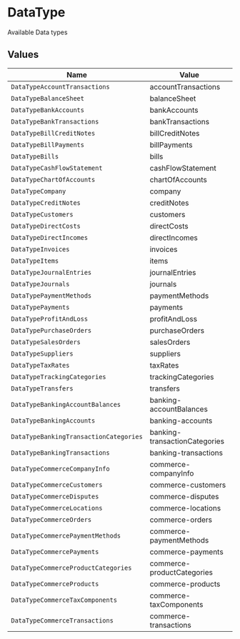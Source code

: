 # DataType

Available Data types


## Values

| Name                                   | Value                                  |
| -------------------------------------- | -------------------------------------- |
| `DataTypeAccountTransactions`          | accountTransactions                    |
| `DataTypeBalanceSheet`                 | balanceSheet                           |
| `DataTypeBankAccounts`                 | bankAccounts                           |
| `DataTypeBankTransactions`             | bankTransactions                       |
| `DataTypeBillCreditNotes`              | billCreditNotes                        |
| `DataTypeBillPayments`                 | billPayments                           |
| `DataTypeBills`                        | bills                                  |
| `DataTypeCashFlowStatement`            | cashFlowStatement                      |
| `DataTypeChartOfAccounts`              | chartOfAccounts                        |
| `DataTypeCompany`                      | company                                |
| `DataTypeCreditNotes`                  | creditNotes                            |
| `DataTypeCustomers`                    | customers                              |
| `DataTypeDirectCosts`                  | directCosts                            |
| `DataTypeDirectIncomes`                | directIncomes                          |
| `DataTypeInvoices`                     | invoices                               |
| `DataTypeItems`                        | items                                  |
| `DataTypeJournalEntries`               | journalEntries                         |
| `DataTypeJournals`                     | journals                               |
| `DataTypePaymentMethods`               | paymentMethods                         |
| `DataTypePayments`                     | payments                               |
| `DataTypeProfitAndLoss`                | profitAndLoss                          |
| `DataTypePurchaseOrders`               | purchaseOrders                         |
| `DataTypeSalesOrders`                  | salesOrders                            |
| `DataTypeSuppliers`                    | suppliers                              |
| `DataTypeTaxRates`                     | taxRates                               |
| `DataTypeTrackingCategories`           | trackingCategories                     |
| `DataTypeTransfers`                    | transfers                              |
| `DataTypeBankingAccountBalances`       | banking-accountBalances                |
| `DataTypeBankingAccounts`              | banking-accounts                       |
| `DataTypeBankingTransactionCategories` | banking-transactionCategories          |
| `DataTypeBankingTransactions`          | banking-transactions                   |
| `DataTypeCommerceCompanyInfo`          | commerce-companyInfo                   |
| `DataTypeCommerceCustomers`            | commerce-customers                     |
| `DataTypeCommerceDisputes`             | commerce-disputes                      |
| `DataTypeCommerceLocations`            | commerce-locations                     |
| `DataTypeCommerceOrders`               | commerce-orders                        |
| `DataTypeCommercePaymentMethods`       | commerce-paymentMethods                |
| `DataTypeCommercePayments`             | commerce-payments                      |
| `DataTypeCommerceProductCategories`    | commerce-productCategories             |
| `DataTypeCommerceProducts`             | commerce-products                      |
| `DataTypeCommerceTaxComponents`        | commerce-taxComponents                 |
| `DataTypeCommerceTransactions`         | commerce-transactions                  |